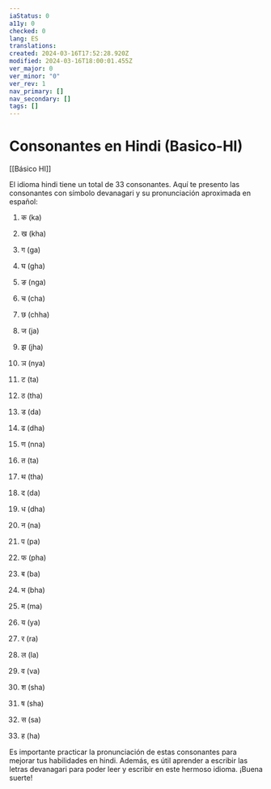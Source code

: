 ```yaml
---
iaStatus: 0
a11y: 0
checked: 0
lang: ES
translations: 
created: 2024-03-16T17:52:28.920Z
modified: 2024-03-16T18:00:01.455Z
ver_major: 0
ver_minor: "0"
ver_rev: 1
nav_primary: []
nav_secondary: []
tags: []
---
```

# Consonantes en Hindi (Basico-HI)

[[Básico HI]]

El idioma hindi tiene un total de 33 consonantes. Aquí te presento las consonantes con símbolo devanagari y su pronunciación aproximada en español:

  

1. क (ka)

2. ख (kha)

3. ग (ga)

4. घ (gha)

5. ङ (nga)

6. च (cha)

7. छ (chha)

8. ज (ja)

9. झ (jha)

10. ञ (nya)

11. ट (ta)

12. ठ (tha)

13. ड (da)

14. ढ (dha)

15. ण (nna)

16. त (ta)

17. थ (tha)

18. द (da)

19. ध (dha)

20. न (na)

21. प (pa)

22. फ (pha)

23. ब (ba)

24. भ (bha)

25. म (ma)

26. य (ya)

27. र (ra)

28. ल (la)

29. व (va)

30. श (sha)

31. ष (sha)

32. स (sa)

33. ह (ha)

  

Es importante practicar la pronunciación de estas consonantes para mejorar tus habilidades en hindi. Además, es útil aprender a escribir las letras devanagari para poder leer y escribir en este hermoso idioma. ¡Buena suerte!

